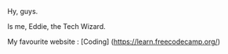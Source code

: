 Hy, guys.

Is me, Eddie, the Tech Wizard.

My favourite website : [Coding] (https://learn.freecodecamp.org/)
